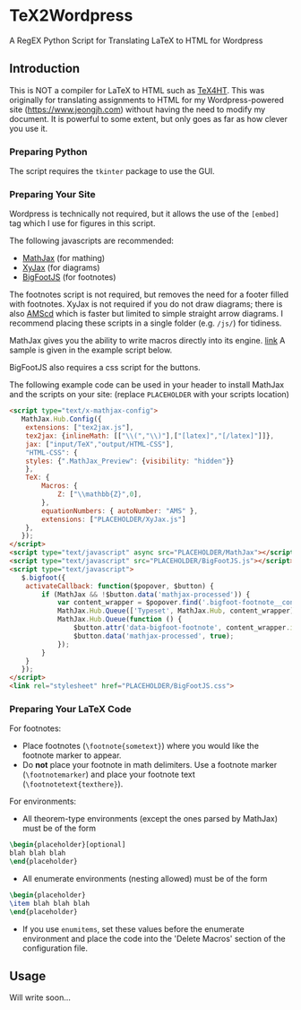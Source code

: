 # TeX2Wordpress
A RegEX Python Script for Translating LaTeX to HTML for Wordpress

## Introduction
This is NOT a compiler for LaTeX to HTML such as [TeX4HT](https://tug.org/tex4ht/). This was originally for translating assignments to HTML for my Wordpress-powered site (https://www.jeongjh.com) without having the need to modify my document. It is powerful to some extent, but only goes as far as how clever you use it.

### Preparing Python
The script requires the ```tkinter``` package to use the GUI.

### Preparing Your Site
Wordpress is technically not required, but it allows the use of the `[embed]` tag which I use for figures in this script. 

The following javascripts are recommended:
* [MathJax](https://cdnjs.cloudflare.com/ajax/libs/mathjax/2.7.5/MathJax.js?config=TeX-AMS_HTML) (for mathing)
* [XyJax](http://sonoisa.github.io/xyjax/xyjax.html) (for diagrams)
* [BigFootJS](http://www.bigfootjs.com/) (for footnotes)

The footnotes script is not required, but removes the need for a footer filled with footnotes. XyJax is not required if you do not draw diagrams; there is also [AMScd](http://docs.mathjax.org/en/latest/tex.html#amscd) which is faster but limited to simple straight arrow diagrams. I recommend placing these scripts in a single folder (e.g. `/js/`) for tidiness.

MathJax gives you the ability to write macros directly into its engine. [link](http://docs.mathjax.org/en/latest/tex.html#defining-tex-macros) A sample is given in the example script below.

BigFootJS also requires a css script for the buttons.

The following example code can be used in your header to install MathJax and the scripts on your site: (replace `PLACEHOLDER` with your scripts location)

```HTML
<script type="text/x-mathjax-config">
   MathJax.Hub.Config({
	extensions: ["tex2jax.js"],
   	tex2jax: {inlineMath: [["\\(","\\)"],["[latex]","[/latex]"]]},
	jax: ["input/TeX","output/HTML-CSS"],
	"HTML-CSS": {
	styles: {".MathJax_Preview": {visibility: "hidden"}}
	},
   	TeX: {
   		Macros: {
   			Z: ["\\mathbb{Z}",0],
   		},
   		equationNumbers: { autoNumber: "AMS" },
   		extensions: ["PLACEHOLDER/XyJax.js"]
   	},
   });
</script>
<script type="text/javascript" async src="PLACEHOLDER/MathJax"></script>
<script type="text/javascript" src="PLACEHOLDER/BigFootJS.js"></script>
<script type="text/javascript">
   $.bigfoot({
    activateCallback: function($popover, $button) {
        if (MathJax && !$button.data('mathjax-processed')) {
            var content_wrapper = $popover.find('.bigfoot-footnote__content')[0];
            MathJax.Hub.Queue(['Typeset', MathJax.Hub, content_wrapper]);
            MathJax.Hub.Queue(function () {
                $button.attr('data-bigfoot-footnote', content_wrapper.innerHTML);
                $button.data('mathjax-processed', true);
            });
        }
    }
   });
</script>
<link rel="stylesheet" href="PLACEHOLDER/BigFootJS.css">
```

### Preparing Your LaTeX Code

For footnotes:
* Place footnotes (`\footnote{sometext}`) where you would like the footnote marker to appear.
* Do **not** place your footnote in math delimiters. Use a footnote marker (`\footnotemarker`) and place your footnote text    (`\footnotetext{texthere}`).

For environments:
* All theorem-type environments (except the ones parsed by MathJax) must be of the form
```latex
\begin{placeholder}[optional]
blah blah blah
\end{placeholder}
```
* All enumerate environments (nesting allowed) must be of the form
```latex
\begin{placeholder}
\item blah blah blah
\end{placeholder}
```
* If you use ```enumitems```, set these values before the enumerate environment and place the code into the 'Delete Macros' section of the configuration file.

## Usage

Will write soon...
